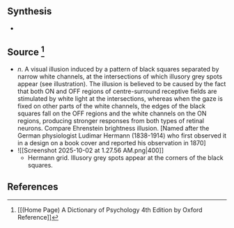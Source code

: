 ## Synthesis
- 
## Source [^1]
- $n$. A visual illusion induced by a pattern of black squares separated by narrow white channels, at the intersections of which illusory grey spots appear (see illustration). The illusion is believed to be caused by the fact that both ON and OFF regions of centre-surround receptive fields are stimulated by white light at the intersections, whereas when the gaze is fixed on other parts of the white channels, the edges of the black squares fall on the OFF regions and the white channels on the ON regions, producing stronger responses from both types of retinal neurons. Compare Ehrenstein brightness illusion. \[Named after the German physiologist Ludimar Hermann (1838-1914) who first observed it in a design on a book cover and reported his observation in 1870]
- ![[Screenshot 2025-10-02 at 1.27.56 AM.png|400]]
	- Hermann grid. Illusory grey spots appear at the corners of the black squares.
## References

[^1]: [[(Home Page) A Dictionary of Psychology 4th Edition by Oxford Reference]]
